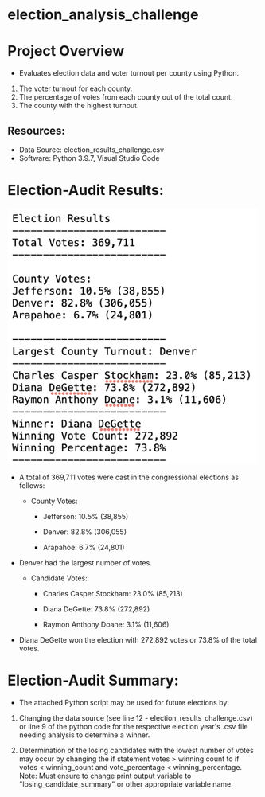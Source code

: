 # election_analysis_challenge

# Project Overview
* Evaluates election data and voter turnout per county using Python.

1. The voter turnout for each county.
2. The percentage of votes from each county out of the total count.
3. The county with the highest turnout.

## Resources:

* Data Source: election_results_challenge.csv
* Software: Python 3.9.7, Visual Studio Code

# Election-Audit Results:

![Election Results](analysis/election_analysis_challenge.png)

- A total of 369,711 votes were cast in the congressional elections as follows:

    * County Votes:

        - Jefferson: 10.5% (38,855)

        - Denver: 82.8% (306,055)

        - Arapahoe: 6.7% (24,801)

- Denver had the largest number of votes.

    * Candidate Votes:

        - Charles Casper Stockham: 23.0% (85,213)

        - Diana DeGette: 73.8% (272,892)

        - Raymon Anthony Doane: 3.1% (11,606)

- Diana DeGette won the election with 272,892 votes or 73.8% of the total votes. 

# Election-Audit Summary:

* The attached Python script may be used for future elections by:
 
 1. Changing the data source (see line 12 - election_results_challenge.csv) or line 9 of the python code for the respective election year's .csv file needing analysis to determine a winner.

 2. Determination of the losing candidates with the lowest number of votes may occur by changing the if statement votes > winning count to if votes < winning_count and vote_percentage < winning_percentage. Note: Must ensure to change print output variable to "losing_candidate_summary" or other appropriate variable name.

